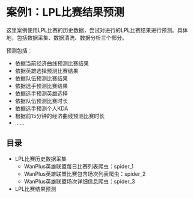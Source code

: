 # 案例1：LPL比赛结果预测

这里案例使用LPL比赛的历史数据，尝试对进行的LPL比赛结果进行预测。具体地，包括数据采集、数据清洗、数据分析三个部分。

预测包括：

* 依据当前经济曲线预测比赛结果
* 依据英雄选择预测比赛结果
* 依据队伍预测比赛结果
* 依据选手预测比赛结果
* 依据选手预测英雄选择
* 依据队伍预测比赛时长
* 依据选手预测个人KDA
* 根据前15分钟的经济曲线预测比赛时长
* ……

## 目录

* LPL比赛历史数据采集
  * WanPlus英雄联盟每日比赛列表爬虫：spider_1
  * WanPlus英雄联盟比赛包含场次列表爬虫：spider_2
  * WanPlus英雄联盟场次详细信息爬虫：spider_3
* LPL比赛结果预测



